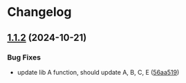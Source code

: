 # Changelog

## [1.1.2](https://github.com/spacecowboy/goworkspacetest/compare/v1.1.1...v1.1.2) (2024-10-21)


### Bug Fixes

* update lib A function, should update A, B, C, E ([56aa519](https://github.com/spacecowboy/goworkspacetest/commit/56aa519a17d8e58a30659008ea7f979ddf61d41f))
